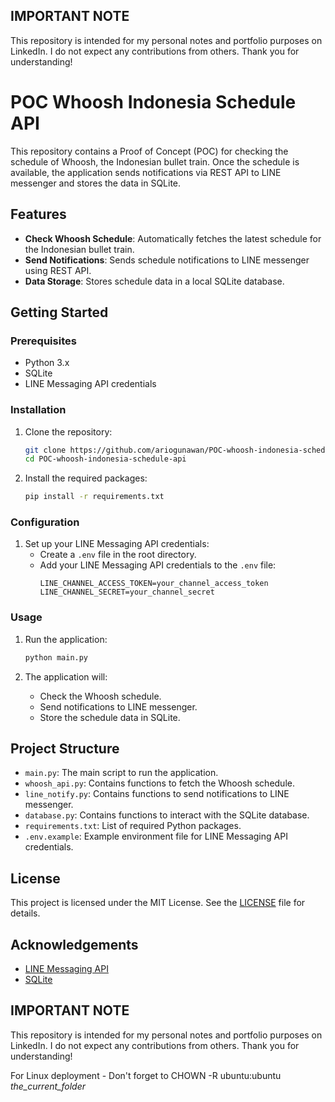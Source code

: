 ## IMPORTANT NOTE
This repository is intended for my personal notes and portfolio purposes on LinkedIn. I do not expect any contributions from others. Thank you for understanding!

# POC Whoosh Indonesia Schedule API

This repository contains a Proof of Concept (POC) for checking the schedule of Whoosh, the Indonesian bullet train. Once the schedule is available, the application sends notifications via REST API to LINE messenger and stores the data in SQLite.

## Features

- **Check Whoosh Schedule**: Automatically fetches the latest schedule for the Indonesian bullet train.
- **Send Notifications**: Sends schedule notifications to LINE messenger using REST API.
- **Data Storage**: Stores schedule data in a local SQLite database.

## Getting Started

### Prerequisites

- Python 3.x
- SQLite
- LINE Messaging API credentials

### Installation

1. Clone the repository:
    ```bash
    git clone https://github.com/ariogunawan/POC-whoosh-indonesia-schedule-api.git
    cd POC-whoosh-indonesia-schedule-api
    ```

2. Install the required packages:
    ```bash
    pip install -r requirements.txt
    ```

### Configuration

1. Set up your LINE Messaging API credentials:
    - Create a `.env` file in the root directory.
    - Add your LINE Messaging API credentials to the `.env` file:
        ```
        LINE_CHANNEL_ACCESS_TOKEN=your_channel_access_token
        LINE_CHANNEL_SECRET=your_channel_secret
        ```

### Usage

1. Run the application:
    ```bash
    python main.py
    ```

2. The application will:
    - Check the Whoosh schedule.
    - Send notifications to LINE messenger.
    - Store the schedule data in SQLite.

## Project Structure

- `main.py`: The main script to run the application.
- `whoosh_api.py`: Contains functions to fetch the Whoosh schedule.
- `line_notify.py`: Contains functions to send notifications to LINE messenger.
- `database.py`: Contains functions to interact with the SQLite database.
- `requirements.txt`: List of required Python packages.
- `.env.example`: Example environment file for LINE Messaging API credentials.

## License

This project is licensed under the MIT License. See the [LICENSE](LICENSE) file for details.

## Acknowledgements

- [LINE Messaging API](https://developers.line.biz/en/services/messaging-api/)
- [SQLite](https://www.sqlite.org/index.html)

## IMPORTANT NOTE
This repository is intended for my personal notes and portfolio purposes on LinkedIn. I do not expect any contributions from others. Thank you for understanding!

For Linux deployment - Don't forget to CHOWN -R ubuntu:ubuntu _the_current_folder_
